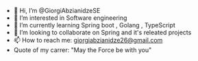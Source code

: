 - 👋 Hi, I’m @GiorgiAbzianidzeSE
- 👀 I’m interested in Software engineering
- 🌱 I’m currently learning Spring boot , Golang , TypeScript
- 💞️ I’m looking to collaborate on Spring and it's releated projects
- 📫 How to reach me: giorgiabzianidze26@gmail.com
- Quote of my carrer: "May the Force be with you"

<!---
GiorgiAbzianidzeSE/GiorgiAbzianidzeSE is a ✨ special ✨ repository because its `README.md` (this file) appears on your GitHub profile.
You can click the Preview link to take a look at your changes.
--->

